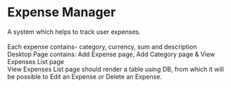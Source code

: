 # Expense Manager 

A system which helps to track user expenses. <br><br>
Each expense contains- category, currency, sum and description <br>
Desktop Page contains: Add Expense page, Add Category page & View Expenses List page <br>
View Expenses List page should render a table using DB, from which it will be possible to Edit an Expense or Delete an Expense.<br>

